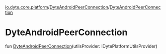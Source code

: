 [io.dyte.core.platform](../index.md)/[DyteAndroidPeerConnection](index.md)/[DyteAndroidPeerConnection](-dyte-android-peer-connection.md)

# DyteAndroidPeerConnection


fun [DyteAndroidPeerConnection](-dyte-android-peer-connection.md)(utilsProvider: IDytePlatformUtilsProvider)
